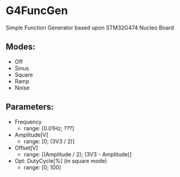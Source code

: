 # G4FuncGen
Simple Function Generator based upon STM32G474 Nucleo Board

## Modes:
 - Off
 - Sinus
 - Square
 - Ramp
 - Noise
 
## Parameters:
 - Frequency
   - range: [0.01Hz; ???]
 - Amplitude[V]
   - range: [0; (3V3 / 2)] 
 - Offset[V] 
   - range: [(Amplitude / 2); (3V3 - Amplitude)]
 - Opt: DutyCycle[%] (in square mode) 
   - range: [0; 100]

